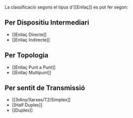 La classificació segons el tipus d'[[Enllaç]] es pot fer segon:

## Per Dispositiu Intermediari
- [[Enllaç Directe]] 
- [[Enllaç Indirecte]]

## Per Topologia
- [[Enllaç Punt a Punt]]
- [[Enllaç Multipunt]]

## Per sentit de Transmissió
- [[3rAny/Xarxes/T2/Simplex]]
- [[Half Duplex]]
- [[Duplex]]